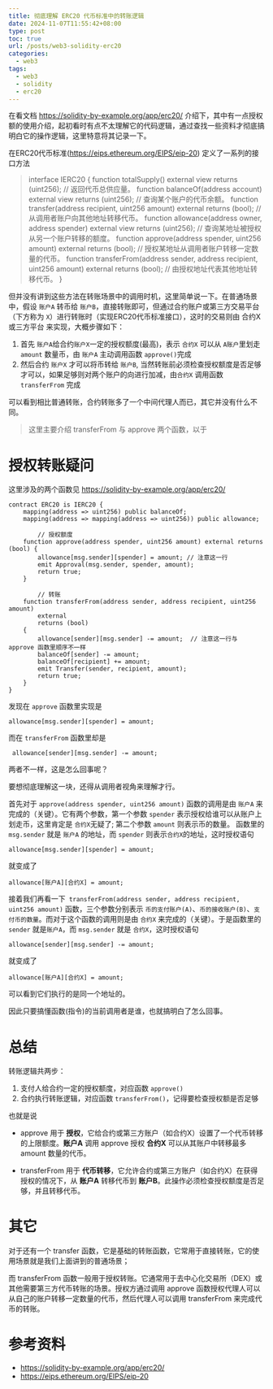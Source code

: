 ```yaml
---
title: 彻底理解 ERC20 代币标准中的转账逻辑
date: 2024-11-07T11:55:42+08:00
type: post
toc: true
url: /posts/web3-solidity-erc20
categories:
  - web3
tags:
  - web3
  - solidity
  - erc20
---
```




在看文档 https://solidity-by-example.org/app/erc20/ 介绍下，其中有一点授权额的使用介绍，起初看时有点不太理解它的代码逻辑，通过查找一些资料才彻底搞明白它的操作逻辑，这里特意将其记录一下。



在ERC20代币标准(https://eips.ethereum.org/EIPS/eip-20) 定义了一系列的接口方法

>interface IERC20 {
>	function totalSupply() external view returns (uint256); // 返回代币总供应量。
>	function balanceOf(address account) external view returns (uint256); // 查询某个账户的代币余额。
>	function transfer(address recipient, uint256 amount) external returns (bool); // 从调用者账户向其他地址转移代币。
>	function allowance(address owner, address spender) external view returns (uint256); // 查询某地址被授权从另一个账户转移的额度。
>	function approve(address spender, uint256 amount) external returns (bool); // 授权某地址从调用者账户转移一定数量的代币。
>	function transferFrom(address sender, address recipient, uint256 amount) external returns (bool); // 由授权地址代表其他地址转移代币。
>}

但并没有讲到这些方法在转账场景中的调用时机，这里简单说一下。在普通场景中，假设 `账户A` 转币给 `账户B`，直接转账即可，但通过合约账户或第三方交易平台（下方称为 `X`）进行转账时（实现ERC20代币标准接口），这时的交易则由 合约X或三方平台 来实现，大概步骤如下：

1. 首先 `账户A`给合约`账户X`一定的授权额度(最高)，表示 `合约X` 可以从 `A账户`里划走 `amount` 数量币，由 `账户A` 主动调用函数 `approve()`完成
2. 然后合约 `账户X` 才可以将币转给 `账户B`, 当然转账前必须检查授权额度是否足够才可以，如果足够则对两个账户的向进行加减，由`合约X` 调用函数 `transferFrom` 完成

可以看到相比普通转账，合约转账多了一个中间代理人而已，其它并没有什么不同。
> 这里主要介绍 transferFrom 与 approve 两个函数，以于

# 授权转账疑问

这里涉及的两个函数见 https://solidity-by-example.org/app/erc20/

```solidity
contract ERC20 is IERC20 {
   	mapping(address => uint256) public balanceOf;
    mapping(address => mapping(address => uint256)) public allowance;

		// 授权额度
    function approve(address spender, uint256 amount) external returns (bool) {
        allowance[msg.sender][spender] = amount; // 注意这一行
        emit Approval(msg.sender, spender, amount);
        return true;
    }

		// 转账
    function transferFrom(address sender, address recipient, uint256 amount)
        external
        returns (bool)
    {
        allowance[sender][msg.sender] -= amount;  // 注意这一行与 approve 函数里顺序不一样
        balanceOf[sender] -= amount;
        balanceOf[recipient] += amount;
        emit Transfer(sender, recipient, amount);
        return true;
    }
}

```

发现在 `approve` 函数里实现是 

```solidity
allowance[msg.sender][spender] = amount;
```

而在 `transferFrom` 函数里却是

```solidity
 allowance[sender][msg.sender] -= amount;
```

两者不一样，这是怎么回事呢？

要想彻底理解这一块，还得从调用者视角来理解才行。

首先对于 `approve(address spender, uint256 amount)` 函数的调用是由 `账户A`  来完成的（关键）。它有两个参数，第一个参数 `spender` 表示授权给谁可以从账户上划走币，这里肯定是 `合约X`无疑了; 第二个参数 `amount` 则表示币的数量。 函数里的 `msg.sender` 就是 `账户A` 的地址，而 `spender` 则表示`合约X`的地址，这时授权语句

```solidity
allowance[msg.sender][spender] = amount;
```

就变成了

```solidity
allowance[账户A][合约X] = amount;
```

接着我们再看一下` transferFrom(address sender, address recipient, uint256 amount)` 函数，三个参数分别表示 `币的支付账户(A)`、`币的接收账户(B)`、`支付币的数量`。而对于这个函数的调用则是由 `合约X` 来完成的（关键）。于是函数里的 `sender` 就是`账户A`，而 `msg.sender` 就是 `合约X`，这时授权语句

```solidity
allowance[sender][msg.sender] -= amount; 
```

就变成了

```solidity
allowance[账户A][合约X] = amount;
```

可以看到它们执行的是同一个地址的。

因此只要搞懂函数(指令)的当前调用者是谁，也就搞明白了怎么回事。



# 总结

转账逻辑共两步：

1. 支付人给合约一定的授权额度，对应函数 `approve()`
2. 合约执行转账逻辑，对应函数 `transferFrom()`，记得要检查授权额是否足够

也就是说	

- approve 用于 **授权**，它给合约或第三方账户（如合约X）设置了一个代币转移的上限额度。**账户A** 调用 approve 授权 **合约X** 可以从其账户中转移最多 amount 数量的代币。

- transferFrom 用于 **代币转移**，它允许合约或第三方账户（如合约X）在获得授权的情况下，从 **账户A** 转移代币到 **账户B**。此操作必须检查授权额度是否足够，并且转移代币。

# 其它

对于还有一个 transfer 函数，它是基础的转账函数，它常用于直接转账，它的使用场景就是我们上面讲到的普通场景；

而 transferFrom 函数一般用于授权转账。它通常用于去中心化交易所（DEX）或其他需要第三方代币转账的场景。授权方通过调用 approve 函数授权代理人可以从自己的账户转移一定数量的代币，然后代理人可以调用 transferFrom 来完成代币的转账。



# 参考资料

- https://solidity-by-example.org/app/erc20/
- https://eips.ethereum.org/EIPS/eip-20